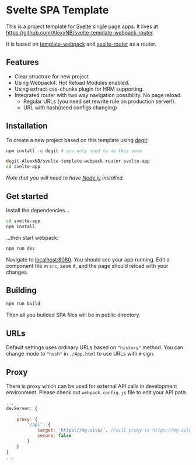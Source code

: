 # Svelte SPA Template

This is a project template for [Svelte](https://svelte.technology) single page apps. It lives at https://github.com/AlexxNB/svelte-template-webpack-router.

It is based on [template-webpack](https://github.com/sveltejs/template-webpack) and [svelte-router](https://github.com/jikkai/svelte-router) as a router.

## Features
* Clear structure for new project
* Using Webpack4. Hot Reload Modules enabled.
* Using extract-css-chunks plugin for HRM supporting.
* Integrated router with two way navigation possibility. No page reload.
    * Regular URLs (you need set rewrite rule on production server!).
    * URL with hash(need configs changing)

## Installation

To create a new project based on this template using [degit](https://github.com/Rich-Harris/degit):

```bash
npm install -g degit # you only need to do this once

degit AlexxNB/svelte-template-webpack-router svelte-app
cd svelte-app
```

*Note that you will need to have [Node.js](https://nodejs.org) installed.*


## Get started

Install the dependencies...

```bash
cd svelte-app
npm install
```

...then start webpack:

```bash
npm run dev
```

Navigate to [localhost:8080](http://localhost:8080). You should see your app running. Edit a component file in `src`, save it, and the page should reload with your changes.

## Building

```bash
npm run build
```

Then all you builded SPA files will be in public directory.

## URLs
Default settings uses ordinary URLs based on `"history"` method. You can change mode to `"hash"` in `./App.html` to use URLs with `#` sign.

## Proxy

There is proxy which can be used for external API calls in development environment. Please check out `webpack.config.js` file to edit your API path:

```javascript
...
devServer: {
    ...
    proxy: {
        '/api': {
            target: 'https://my.site/', //will proxy to https://my.site/api
            secure: false
        }
    }
}
...
```
